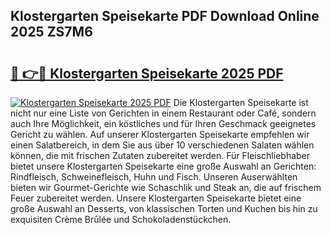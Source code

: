 ## Klostergarten Speisekarte PDF Download Online 2025 ZS7M6

# <h2><a href="http://gc8s8ad.nevu.top/?p=Klostergarten+Speisekarte">🔗 👉🔴 Klostergarten Speisekarte 2025 PDF</a></h2>

[![Klostergarten Speisekarte 2025 PDF](https://i.imgur.com/dBaPXMq.png)](http://gc8s8ad.nevu.top/?p=Klostergarten+Speisekarte)
Die Klostergarten Speisekarte ist nicht nur eine Liste von Gerichten in einem Restaurant oder Café, sondern auch Ihre Möglichkeit, ein köstliches und für Ihren Geschmack geeignetes Gericht zu wählen. Auf unserer Klostergarten Speisekarte empfehlen wir einen Salatbereich, in dem Sie aus über 10 verschiedenen Salaten wählen können, die mit frischen Zutaten zubereitet werden. Für Fleischliebhaber bietet unsere Klostergarten Speisekarte eine große Auswahl an Gerichten: Rindfleisch, Schweinefleisch, Huhn und Fisch. Unseren Auserwählten bieten wir Gourmet-Gerichte wie Schaschlik und Steak an, die auf frischem Feuer zubereitet werden. Unsere Klostergarten Speisekarte bietet eine große Auswahl an Desserts, von klassischen Torten und Kuchen bis hin zu exquisiten Crème Brûlée und Schokoladenstückchen.
